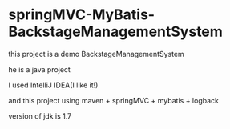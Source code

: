 # springMVC-MyBatis-BackstageManagementSystem


this project is a demo BackstageManagementSystem

he is a java project

I used IntelliJ IDEA(I like it!)

and this project using maven + springMVC + mybatis + logback 

version of jdk is 1.7


